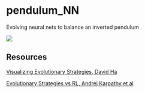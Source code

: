 # pendulum_NN
Evolving neural nets to balance an inverted pendulum

![](https://i.gyazo.com/fb60fa265c96b1dfeccb1d16e304f85a.gif)

## Resources
[Visualizing Evolutionary Strategies, David Ha](https://blog.otoro.net/2017/10/29/visual-evolution-strategies/) 
 
[Evolutionary Strategies vs RL, Andrej Karpathy et al](https://openai.com/blog/evolution-strategies/)
